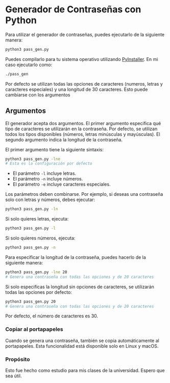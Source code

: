 # Generador de Contraseñas con Python

Para utilizar el generador de contraseñas, puedes ejecutarlo de la siguiente manera:

```bash
python3 pass_gen.py
```

Puedes compilarlo para tu sistema operativo utilizando [PyInstaller](https://pyinstaller.org/en/stable/index.html).
 En mi caso ejecutarlo como:

```bash
./pass_gen
```
Por defecto se utilizan todas las opciones de caracteres (numeros, letras y caracteres especiales) y una longitud de 30 caracteres. Esto puede cambiarse con los argumentos
## Argumentos

El generador acepta dos argumentos. El primer argumento especifica qué tipo de caracteres se utilizarán en la contraseña. Por defecto, se utilizan todos los tipos disponibles (números, letras minúsculas y mayúsculas). El segundo argumento indica la longitud de la contraseña.

El primer argumento tiene la siguiente sintaxis:

```bash
python3 pass_gen.py -lne
# Esta es la configuración por defecto
```

- El parámetro `-l` incluye letras.
- El parámetro `-n` incluye números.
- El parámetro `-e` incluye caracteres especiales.

Los parámetros deben combinarse. Por ejemplo, si deseas una contraseña solo con letras y números, debes ejecutar:

```bash
python3 pass_gen.py -ln
```

Si solo quieres letras, ejecuta:

```bash
python3 pass_gen.py -l
```

Si solo quieres números, ejecuta:

```bash
python3 pass_gen.py -n
```

Para especificar la longitud de la contraseña, puedes hacerlo de la siguiente manera:

```bash
python3 pass_gen.py -lne 20
# Genera una contraseña con todas las opciones y de 20 caracteres
```

Si solo especificas la longitud sin opciones de caracteres, se utilizarán todas las opciones por defecto:

```bash
python3 pass_gen.py 20
# Genera una contraseña con todas las opciones y de 20 caracteres
```

Por defecto, el número de caracteres es 30.

### Copiar al portapapeles

Cuando se genera una contraseña, también se copia automáticamente al portapapeles. Esta funcionalidad está disponible solo en Linux y macOS.

### Propósito

Esto fue hecho como estudio para mis clases de la universidad. Espero que sea útil.
